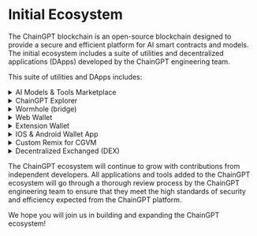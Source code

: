 # Initial Ecosystem

The ChainGPT blockchain is an open-source blockchain designed to provide a secure and efficient platform for AI smart contracts and models. The initial ecosystem includes a suite of utilities and decentralized applications (DApps) developed by the ChainGPT engineering team.&#x20;

This suite of utilities and DApps includes:

<details>

<summary>AI Models &#x26; Tools Marketplace</summary>

The ChainGPT AI Models & Tools Marketplace is a decentralized marketplace for AI models and tools. This marketplace allows developers to easily upload and share their AI models and tools with the ChainGPT community. Users can also buy and sell models and tools in the marketplace.

</details>

<details>

<summary>ChainGPT Explorer</summary>

The ChainGPT Explorer is a web-based tool that allows users to explore the ChainGPT blockchain. It provides a comprehensive view of the network, allowing users to view transactions, blocks, and other relevant information about the ChainGPT blockchain.

</details>

<details>

<summary>Wormhole (bridge)</summary>

The ChainGPT Wormhole (bridge) is a bridge between the ChainGPT blockchain and other blockchains. It allows users to move tokens and other assets between the ChainGPT blockchain and other blockchains.

</details>

<details>

<summary>Web Wallet</summary>

The ChainGPT Web Wallet is a secure web-based wallet that allows users to securely store and manage their ChainGPT tokens and other crypto assets. It also allows users to easily send and receive tokens, as well as view transactions and other relevant data.

</details>

<details>

<summary>Extension Wallet</summary>

The ChainGPT Wallet Extension is a browser extension that allows users to easily and securely store and manage their ChainGPT tokens and other crypto assets. It also allows users to easily send and receive tokens, as well as view transactions and other relevant data.

</details>

<details>

<summary>IOS &#x26; Android Wallet App</summary>

The ChainGPT Wallet App (IOS & Android) is a mobile application that allows users to securely store and manage their ChainGPT tokens and other crypto assets. It also allows users to easily send and receive tokens, as well as view transactions and other relevant data.

</details>

<details>

<summary>Custom Remix for CGVM</summary>

The ChainGPT Custom Remix is a tool that allows developers to create custom versions of the ChainGPT blockchain. It allows developers to create their own version of the blockchain, which can be used to develop and deploy custom applications and tools.

</details>

<details>

<summary>Decentralized Exchanged (DEX)</summary>

The ChainGPT Decentralized Exchange is a decentralized exchange that allows users to easily buy and sell ChainGPT tokens and other crypto assets. It is powered by a distributed order book and is built on top of the ChainGPT blockchain.

</details>

The ChainGPT ecosystem will continue to grow with contributions from independent developers. All applications and tools added to the ChainGPT ecosystem will go through a thorough review process by the ChainGPT engineering team to ensure that they meet the high standards of security and efficiency expected from the ChainGPT platform.

We hope you will join us in building and expanding the ChainGPT ecosystem!


